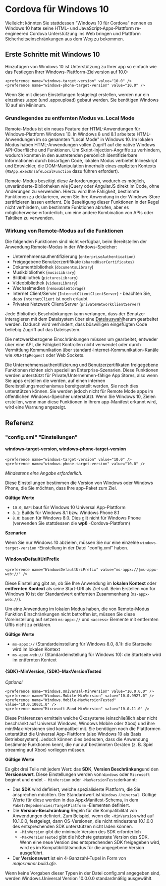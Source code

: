 # Cordova für Windows 10

Vielleicht könnten Sie stattdessen "Windows 10 für Cordova" nennen es Windows 10 hatte seine HTML- und JavaScript-Apps-Plattform re-engineered Cordova Unterstützung ins Web bringen und Plattform Sicherheitseinschränkungen aus dem Weg zu bekommen.

## Erste Schritte mit Windows 10

Hinzufügen von Windows 10 ist Unterstützung zu Ihrer app so einfach wie das Festlegen Ihrer Windows-Plattform-Zielversion auf 10.0:

    <preference name="windows-target-version" value="10.0" />
    <preference name="windows-phone-target-version" value="10.0" />
    

Wenn Sie mit diesen Einstellungen festgelegt erstellen, werden nur ein einzelnes .appx (und .appxupload) gebaut werden. Sie benötigen Windows 10 auf ein Minimum.

### Grundlegendes zu entfernten Modus vs. Local Mode

Remote-Modus ist ein neues Feature der HTML-Anwendungen für Windows-Plattform Windows 10. In Windows 8 und 8.1 arbeitete HTML-Anwendungen im so genannten "Local Mode" in Windows 10. Im lokalen Modus haben HTML-Anwendungen vollen Zugriff auf die native Windows API-Oberfläche und Funktionen. Um Skript-Injection-Angriffe zu verhindern, wodurch konnten in den austretenden persönlich identifizierbare Informationen durch bösartigen Code, lokalen Modus verbietet Inlineskript und Entwickler, die DOM-Manipulation innerhalb eines expliziten Kontexts (`MSApp.execUnsafeLocalFunction` dazu führen erfordert).

Remote-Modus beseitigt diese Anforderungen, wodurch es möglich, unveränderte-Bibliotheken wie jQuery oder AngularJS direkt im Code, ohne Änderungen zu verwenden. Hierzu wird Ihre Fähigkeit, bestimmte Funktionen zu deklarieren, wenn Sie Ihre Anwendung in der Windows-Store zertifizieren lassen entfernt. Die Beseitigung dieser Funktionen in der Regel nicht verhindern, um bestimmte Funktionen abrufen, aber es möglicherweise erforderlich, um eine andere Kombination von APIs oder Taktiken zu verwenden.

### Wirkung von Remote-Modus auf die Funktionen

Die folgenden Funktionen sind nicht verfügbar, beim Bereitstellen der Anwendung Remote-Modus in der Windows-Speicher:

  * Unternehmensauthentifizierung (`enterpriseAuthentication`)
  * Freigegebene Benutzerzertifikate (`sharedUserCertificates`)
  * Dokumentbibliothek (`documentsLibrary`)
  * Musikbibliothek (`musicLibrary`)
  * Bildbibliothek (`picturesLibrary`)
  * Videobibliothek (`videosLibrary`)
  * Wechselmedien (`removableStorage`)
  * Internet Client/Server (`InternetClientClientServer`) - beachten Sie, dass `InternetClient` ist noch erlaubt
  * Privates Netzwerk Client/Server (`privateNetworkClientServer`)

Jede Bibliothek Beschränkungen kann verlangen, dass der Benutzer interagieren mit dem Dateisystem über eine [Dateiauswahl](https://msdn.microsoft.com/en-us/library/windows/apps/windows.storage.pickers.fileopenpicker.aspx)herum gearbeitet werden. Dadurch wird verhindert, dass böswilligen eingefügten Code beliebig Zugriff auf das Dateisystem.

Die netzwerkbezogene Einschränkungen müssen um gearbeitet, entweder über eine API, die Fähigkeit Kontrollen nicht verwendet oder durch Vermittlung Kommunikation über standard-Internet-Kommunikation-Kanäle wie `XMLHttpRequest` oder Web Sockets.

Die Unternehmensauthentifizierung und Benutzerzertifikaten freigegebene Funktionen richten sich speziell an Enterprise-Szenarien. Diese Funktionen werden unterstützt für Private/Unternehmen-fähige App Stores, also wenn Sie apps erstellen die werden, auf einen internen Bereitstellungsmechanismus bereitgestellt werden, Sie noch dies unterstützen können. Sie werden jedoch nicht für Remote Mode apps im öffentlichen Windows-Speicher unterstützt. Wenn Sie Windows 10, Zielen erstellen, wenn man diese Funktionen in Ihrem app-Manifest erkannt wird, wird eine Warnung angezeigt.

## Referenz

### "config.xml" "Einstellungen"

#### windows-target-version, windows-phone-target-version

    <preference name="windows-target-version" value="10.0" />
    <preference name="windows-phone-target-version" value="10.0" />
    

*Mindestens eine Angabe erforderlich.*

Diese Einstellungen bestimmen die Version von Windows oder Windows Phone, die Sie möchten, dass Ihre app-Paket zum Ziel.

**Gültige Werte**

  * `10.0`, `UAP`: baut für Windows 10 Universal App-Plattform
  * `8.1`: Builds für Windows 8.1 bzw. Windows Phone 8.1
  * `8.0`: bauen für Windows 8.0. Dies gilt nicht für Windows Phone (verwenden Sie stattdessen die **wp8** -Cordova-Plattform)

**Szenarien**

Wenn Sie nur Windows 10 abzielen, müssen Sie nur eine einzelne `windows-target-version` -Einstellung in der Datei "config.xml" haben.

#### WindowsDefaultUriPrefix

    <preference name="WindowsDefaultUriPrefix" value="ms-appx://|ms-appx-web://" />
    

Diese Einstellung gibt an, ob Sie Ihre Anwendung im **lokalen Kontext** oder **entfernten Kontext** als seine Start-URI als Ziel soll. Beim Erstellen von für Windows 10 ist der Standardwert entfernten Zusammenhang (`ms-appx-web://`).

Um eine Anwendung im lokalen Modus haben, die von Remote-Modus Funktion Einschränkungen nicht betroffen ist, müssen Sie diese Voreinstellung auf setzen `ms-appx://` und `<access>` Elemente mit entfernten URIs nicht zu erklären.

**Gültige Werte**

  * `ms-appx://` (Standardeinstellung für Windows 8.0, 8.1): die Startseite wird im lokalen Kontext
  * `ms-appx-web://` (Standardeinstellung für Windows 10): die Startseite wird im entfernten Kontext

#### {SDK}-MinVersion, {SDK}-MaxVersionTested

*Optional*

    <preference name="Windows.Universal-MinVersion" value="10.0.0.0" />
    <preference name="Windows.Mobile-MinVersion" value="10.0.9927.0" />
    <preference name="Windows.Mobile-MaxVersionTested" value="10.0.10031.0" />
    <preference name="Microsoft.Band-MinVersion" value="10.0.11.0" />
    

Diese Präferenzen ermitteln welche Ökosysteme (einschließlich aber nicht beschränkt auf Universal Windows, Windows Mobile oder Xbox) und ihre min/Max-Versionen sind kompatibel mit. Sie benötigen noch die Plattformen unterstützt die Universal App-Plattform (also Windows 10 als Basis Betriebssystem). Jedoch können dies bedeuten, dass die Anwendung bestimmte Funktionen kennt, die nur auf bestimmten Geräten (z. B. Spiel streaming auf Xbox) vorliegen müssen.

**Gültige Werte**

Es gibt drei Teile mit jedem Wert: das **SDK**, **Version Beschränkung**und den **Versionswert**. Diese Einstellungen werden von `Windows` oder `Microsoft` beginnt und endet `- MinVersion` oder `-MaxVersionTested`erkannt:

  * Das **SDK** wird definiert, welche spezialisierte Plattform, die Sie ansprechen möchten. Der Standardwert ist `Windows.Universal`. Gültige Werte für diese werden in das AppxManifest-Schema, in dem `Paket/Depednencies/TargetPlatform` -Elementen definiert.
  * Die **Version-Beschränkung** Regeln für die Kompatibilität von Anwendungen definiert. Zum Beispiel, wenn die `-MinVersion` wird auf 10.1.0.0, festgelegt, dann OS-Versionen, die nicht mindestens 10.1.0.0 des entsprechenden SDK unterstützen nicht laden können. 
      * `-MinVersion` gibt die minimale Version des SDK erforderlich
      * `-MaxVersionTested` gibt die höchste getestete Version des SDK. Wenn eine neue Version des entsprechenden SDK freigegeben wird, wird es im Kompatibilitätsmodus für die angegebene Version ausgeführt.
  * Der **Versionswert** ist ein 4-Ganzzahl-Tupel in Form von *major.minor.build.qfe*. 

Wenn keine Vorgaben dieser Typen in der Datei config.xml angegeben sind, werden Windows.Universal Version 10.0.0.0 standardmäßig ausgewählt.